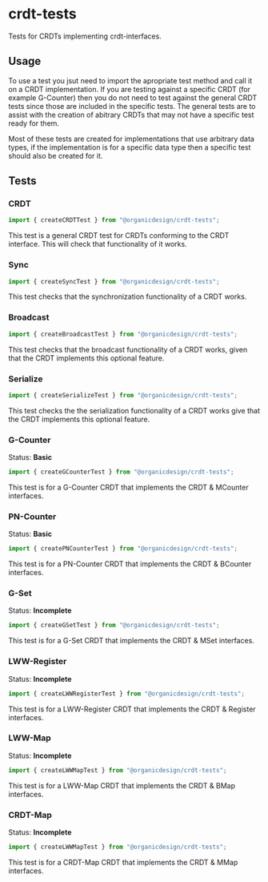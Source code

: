 # crdt-tests

Tests for CRDTs implementing crdt-interfaces.

## Usage

To use a test you jsut need to import the apropriate test method and call it on a CRDT implementation. If you are testing against a specific CRDT (for example G-Counter) then you do not need to test against the general CRDT tests since those are included in the specific tests. The general tests are to assist with the creation of abitrary CRDTs that may not have a specific test ready for them.

Most of these tests are created for implementations that use arbitrary data types, if the implementation is for a specific data type then a specific test should also be created for it.

## Tests

### CRDT

```javascript
import { createCRDTTest } from "@organicdesign/crdt-tests";
```

This test is a general CRDT test for CRDTs conforming to the CRDT interface. This will check that functionality of it works.

### Sync

```javascript
import { createSyncTest } from "@organicdesign/crdt-tests";
```

This test checks that the synchronization functionality of a CRDT works.

### Broadcast

```javascript
import { createBroadcastTest } from "@organicdesign/crdt-tests";
```

This test checks that the broadcast functionality of a CRDT works, given that the CRDT implements this optional feature.

### Serialize

```javascript
import { createSerializeTest } from "@organicdesign/crdt-tests";
```

This test checks the the serialization functionality of a CRDT works give that the CRDT implements this optional feature.

### G-Counter

Status: **Basic**

```javascript
import { createGCounterTest } from "@organicdesign/crdt-tests";
```

This test is for a G-Counter CRDT that implements the CRDT & MCounter interfaces.

### PN-Counter

Status: **Basic**

```javascript
import { createPNCounterTest } from "@organicdesign/crdt-tests";
```

This test is for a PN-Counter CRDT that implements the CRDT & BCounter interfaces.

### G-Set

Status: **Incomplete**

```javascript
import { createGSetTest } from "@organicdesign/crdt-tests";
```

This test is for a G-Set CRDT that implements the CRDT & MSet interfaces.

### LWW-Register

Status: **Incomplete**

```javascript
import { createLWWRegisterTest } from "@organicdesign/crdt-tests";
```

This test is for a LWW-Register CRDT that implements the CRDT & Register interfaces.

### LWW-Map

Status: **Incomplete**

```javascript
import { createLWWMapTest } from "@organicdesign/crdt-tests";
```

This test is for a LWW-Map CRDT that implements the CRDT & BMap interfaces.

### CRDT-Map

Status: **Incomplete**

```javascript
import { createLWWMapTest } from "@organicdesign/crdt-tests";
```

This test is for a CRDT-Map CRDT that implements the CRDT & MMap interfaces.
